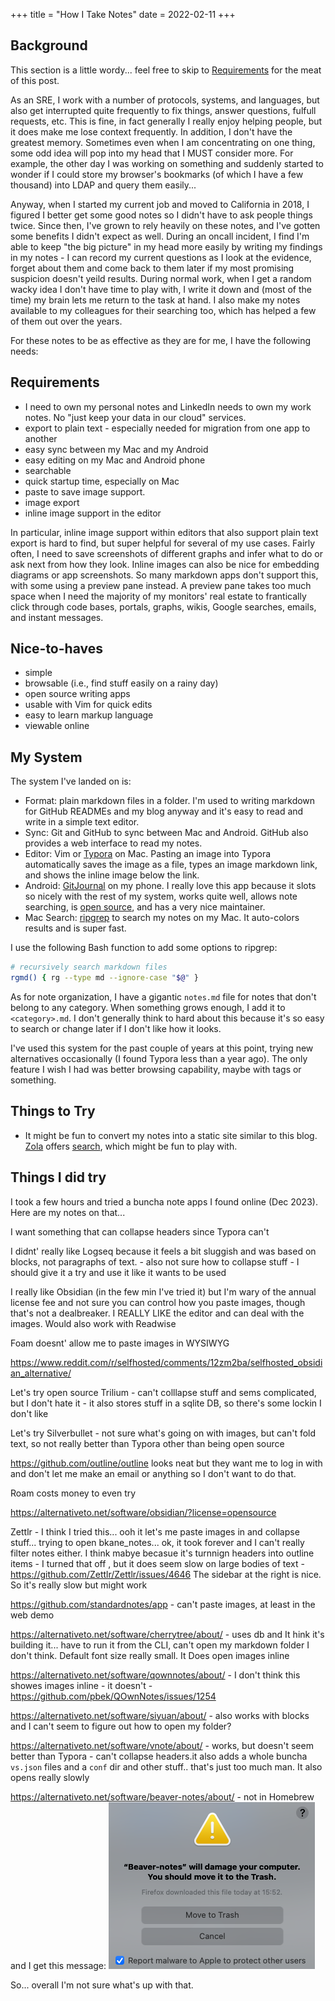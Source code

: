 +++
title = "How I Take Notes"
date = 2022-02-11
+++

## Background

This section is a little wordy... feel free to skip to
[Requirements](#requirements) for the meat of this post.

As an SRE, I work with a number of protocols, systems, and languages, but also
get interrupted quite frequently to fix things, answer questions, fulfull
requests, etc. This is fine, in fact generally I really enjoy helping people,
but it does make me lose context frequently. In addition, I don't have the
greatest memory. Sometimes even when I am concentrating on one thing, some
odd idea  will pop into my head that I MUST consider more. For example, the
other day I was working on something and suddenly started to wonder if I could
store my browser's bookmarks (of which I have a few thousand) into LDAP and
query them easily...

Anyway, when I started my current job and moved to California in 2018, I
figured I better get some good notes so I didn't have to ask people things
twice. Since then, I've grown to rely heavily on these notes, and I've gotten
some benefits I didn't expect as well. During an oncall incident, I find I'm
able to keep "the big picture" in my head more easily by writing my findings in
my notes - I can record my current questions as I look at the evidence, forget
about them and come back to them later if my most promising suspicion doesn't
yeild results. During normal work, when I get a random wacky idea I don't have
time to play with, I write it down and (most of the time) my brain lets me
return to the task at hand. I also make my notes available to my colleagues for
their searching too, which has helped a few of them out over the years.

For these notes to be as effective as they are for me, I have the following needs:

## Requirements

- I need to own my personal notes and LinkedIn needs to own my work notes. No
  "just keep your data in our cloud" services.
- export to plain text - especially needed for migration from one app to another
- easy sync between my Mac and my Android
- easy editing on my Mac and Android phone
- searchable
- quick startup time, especially on Mac
- paste to save image support.
- image export
- inline image support in the editor

In particular, inline image support within editors that also support plain text
export is hard to find, but super helpful for several of my use cases. Fairly
often, I need to save screenshots of different graphs and infer what to do or
ask next from how they look. Inline images can also be nice for embedding
diagrams or app screenshots. So many markdown apps don't support this, with
some using a preview pane instead. A preview pane takes too much space when I
need the majority of my monitors' real estate to frantically click through code
bases, portals, graphs, wikis, Google searches, emails, and instant messages.

## Nice-to-haves

- simple
- browsable (i.e., find stuff easily on a rainy day)
- open source writing apps
- usable with Vim for quick edits
- easy to learn markup language
- viewable online

## My System

The system I've landed on is:

- Format: plain markdown files in a folder. I'm used to writing markdown for GitHub READMEs and my blog anyway and it's easy to read and write in a simple text editor.
- Sync: Git and GitHub to sync between Mac and Android. GitHub also provides a web interface to read my notes.
- Editor: Vim or [Typora](https://typora.io/) on Mac. Pasting an image into Typora automatically saves the image as a file, types an image markdown link, and shows the inline image below the link.
- Android: [GitJournal](https://gitjournal.io/) on my phone. I really love this app because it slots so nicely with the rest of my system, works quite well, allows note searching, is [open source](https://gitjournal.io/), and has a very nice maintainer.
- Mac Search: [ripgrep](https://github.com/BurntSushi/ripgrep) to search my notes on my Mac. It auto-colors results and is super fast.

I use the following Bash function to add some options to ripgrep:

```bash
# recursively search markdown files
rgmd() { rg --type md --ignore-case "$@" }
```

As for note organization, I have a gigantic `notes.md` file for notes that don't belong to any category. When something grows enough, I add it to `<category>.md`. I don't generally think to hard about this because it's so easy to search or change later if I don't like how it looks.

I've used this system for the past couple of years at this point, trying new alternatives occasionally (I found Typora less than a year ago). The only feature I wish I had was better browsing capability, maybe with tags or something.

## Things to Try

- It might be fun to convert my notes into a static site similar to this blog. [Zola](https://www.getzola.org/) offers [search](https://www.getzola.org/documentation/content/search/), which might be fun to play with.

## Things I did try

I took a few hours and tried a buncha note apps I found online (Dec 2023). Here are my notes on that...

I want something that can collapse headers since Typora can't

I didnt' really like Logseq because it feels a bit sluggish and was based on blocks, not paragraphs of text. - also not sure how to collapse stuff - I should give it a try and use it like it wants to be used

I really like Obsidian (in the few min I've tried it) but I'm wary of the annual license fee and not sure you can control how you paste images, though that's not a dealbreaker. I REALLY LIKE the editor and can deal with the images. Would also work with Readwise

Foam doesnt' allow me to paste images in WYSIWYG

https://www.reddit.com/r/selfhosted/comments/12zm2ba/selfhosted_obsidian_alternative/

Let's try open source Trilium - can't colllapse stuff and sems complicated, but I don't hate it - it also stores stuff in a sqlite DB, so there's some lockin I don't like

Let's try Silverbullet - not sure what's going on with images, but can't  fold text, so not really better than Typora other than being open source

https://github.com/outline/outline looks neat but they want me to log in with and don't let me make an email or anything so I don't want to do that.

Roam costs money to even try

https://alternativeto.net/software/obsidian/?license=opensource

Zettlr - I think I tried this... ooh it let's me paste images in and collapse stuff... trying to open bkane_notes... ok, it took forever and I can't really filter notes either. I think mabye becasue it's turnnign headers into outline items - I turned that off , but it does seem slow on large bodies of text - https://github.com/Zettlr/Zettlr/issues/4646 The sidebar at the right is nice. So it's really slow but might work

https://github.com/standardnotes/app - can't paste images, at least in the web demo

https://alternativeto.net/software/cherrytree/about/ - uses db and It hink it's building it... have to run it from the CLI, can't open my markdown folder I don't think. Default font size really small. It Does open images inline

https://alternativeto.net/software/qownnotes/about/ - I don't think this showes images inline - it doesn't - https://github.com/pbek/QOwnNotes/issues/1254

https://alternativeto.net/software/siyuan/about/ - also works with blocks and I can't seem to figure out how to open my folder? 

https://alternativeto.net/software/vnote/about/ - works, but doesn't seem better than Typora - can't collapse headers.it also adds a whole buncha `vs.json` files and a `conf` dir and other stuff.. that's just too much man. It also opens really slowly

https://alternativeto.net/software/beaver-notes/about/ - not in Homebrew and I get this message:
![image-20231220155414753](index.assets/image-20231220155414753.png)

So... overall I'm not sure what's up with that.

